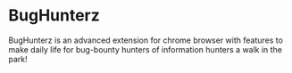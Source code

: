 # BugHunterz
BugHunterz is an advanced extension for chrome browser with features to make daily life for bug-bounty hunters of information hunters a walk in the park!

